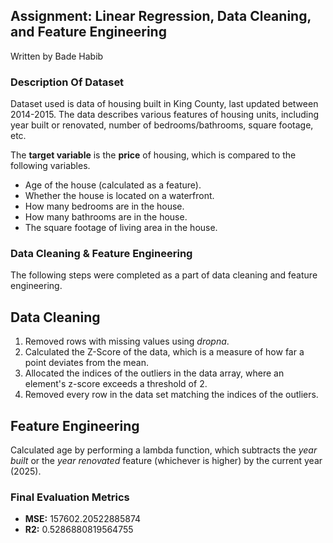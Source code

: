 ## Assignment: Linear Regression, Data Cleaning, and Feature Engineering
Written by Bade Habib

### Description Of Dataset
Dataset used is data of housing built in King County, last updated between 2014-2015. The data describes various features of housing units, including year built or renovated, number of bedrooms/bathrooms, square footage, etc.

The **target variable** is the **price** of housing, which is compared to the following variables.
- Age of the house (calculated as a feature).
- Whether the house is located on a waterfront.
- How many bedrooms are in the house.
- How many bathrooms are in the house.
- The square footage of living area in the house.

### Data Cleaning & Feature Engineering
The following steps were completed as a part of data cleaning and feature engineering.

## Data Cleaning
1. Removed rows with missing values using *dropna*.
2. Calculated the Z-Score of the data, which is a measure of how far a point deviates from the mean.
3. Allocated the indices of the outliers in the data array, where an element's z-score exceeds a threshold of 2.
4. Removed every row in the data set matching the indices of the outliers.

## Feature Engineering
Calculated age by performing a lambda function, which subtracts the *year built* or the *year renovated* feature (whichever is higher) by the current year (2025).

### Final Evaluation Metrics
- **MSE:** 157602.20522885874
- **R2:** 0.5286880819564755
